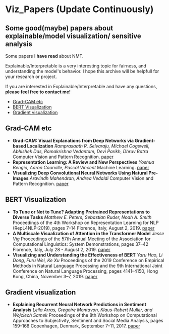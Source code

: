 # Viz_Papers (Update Continuously)

## Some good(maybe) papers about explainable/model visualization/ sensitive analysis

Some papers I **have read** about NMT.

Explainable/Interpretable is a very interesting topic for fairness, and understanding the model's behavior.
I hope this archive will be helpfull for your research or project.

If you are interested in Explainable/Interpretable and have any questions, **please feel free to contact me!**

* [Grad-CAM etc](#Grad-CAM)
* [BERT Visualization](#BERT-Viz)
* [Gradient visualization](#Grad-viz)

<h2 id="Grad-CAM">Grad-CAM etc</h2>

* **Grad-CAM: Visual Explanations from Deep Networks via Gradient-based Localization**
*Ramprasaath R. Selvaraju, Michael Cogswell, Abhishek Das, Ramakrishna Vedantam, Devi Parikh, Dhruv Batra*
Computer Vision and Pattern Recognition.
[paper](https://arxiv.org/abs/1610.02391)
* **Representation Learning: A Review and New Perspectives**
*Yoshua Bengio, Aaron Courville, Pascal Vincent*
Machine Learning.
[paper](https://arxiv.org/abs/1206.5538)
* **Visualizing Deep Convolutional Neural Networks Using Natural Pre-Images**
*Aravindh Mahendran, Andrea Vedaldi*
Computer Vision and Pattern Recognition.
[paper](https://arxiv.org/abs/1512.02017)

<h2 id="BERT-Viz">BERT Visualization</h2>

* **To Tune or Not to Tune? Adapting Pretrained Representations to Diverse Tasks**
*Matthew E. Peters, Sebastian Ruder, Noah A. Smith*
Proceedings of the 4th Workshop on Representation Learning for NLP (RepL4NLP-2019), pages 7–14 Florence, Italy, August 2, 2019.
[paper](https://www.aclweb.org/anthology/W19-4302.pdf)
* **A Multiscale Visualization of Attention in the Transformer Model**
*Jesse Vig*
Proceedings of the 57th Annual Meeting of the Association for Computational Linguistics: System Demonstrations, pages 37–42 Florence, Italy, July 28 - August 2, 2019.
[paper](https://www.aclweb.org/anthology/P19-3007.pdf)
* **Visualizing and Understanding the Effectiveness of BERT**
*Yaru Hao, Li Dong, Furu Wei, Ke Xu*
Proceedings of the 2019 Conference on Empirical Methods in Natural Language Processing and the 9th International Joint Conference on Natural Language Processing, pages 4141–4150, Hong Kong, China, November 3–7, 2019.
[paper](https://www.aclweb.org/anthology/D19-1424.pdf)

<h2 id="Grad-viz">Gradient visualization</h2>

* **Explaining Recurrent Neural Network Predictions in Sentiment Analysis**
*Leila Arras, Gregoire Montavon, Klaus-Robert Muller, and Wojciech Samek*
Proceedings of the 8th Workshop on Computational Approaches to Subjectivity, Sentiment and Social Media Analysis, pages 159–168 Copenhagen, Denmark, September 7–11, 2017.
[paper](https://www.aclweb.org/anthology/W17-5221.pdf)
